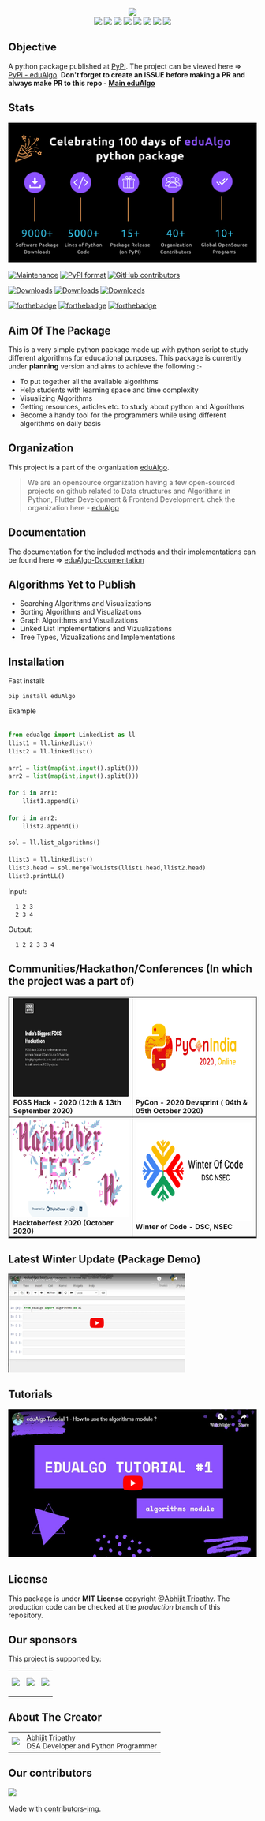 <p align = "center">
<img src ="https://edualgo.github.io/documentation/assets/images/eduAlgo.png" height = "200"><br>
<img src="https://img.shields.io/github/license/Abhijit2505/eduAlgo?style=for-the-badge">&nbsp;<img src ="https://img.shields.io/github/languages/code-size/Abhijit2505/eduAlgo?style=for-the-badge">&nbsp;<img src = "https://img.shields.io/github/contributors/Abhijit2505/eduAlgo?style=for-the-badge">&nbsp;<img src ="https://img.shields.io/github/last-commit/Abhijit2505/eduAlgo?style=for-the-badge">&nbsp;<img src="https://img.shields.io/pypi/wheel/eduAlgo?style=for-the-badge">
<img src = "https://img.shields.io/pypi/status/eduAlgo?style=for-the-badge">&nbsp;<img src ="https://img.shields.io/pypi/v/eduAlgo?style=for-the-badge&logo=PyPi">&nbsp;<img src ="https://img.shields.io/github/release-date/Abhijit2505/eduAlgo?style=for-the-badge">
<p>

## Objective
A python package published at [PyPi](https://pypi.org/). The project can be viewed here => [PyPi - eduAlgo](https://pypi.org/project/eduAlgo/).
**Don't forget to create an ISSUE before making a PR and always make PR to this repo - [Main eduAlgo](https://github.com/Abhijit2505/eduAlgo)**

## Stats

<img src="https://github.com/Abhijit2505/eduAlgo/blob/master/assets/eduAlgo-def.png">

[![Maintenance](https://img.shields.io/badge/Maintained%3F-yes-green.svg)](https://github.com/Abhijit2505/eduAlgo/graphs/commit-activity)
[![PyPI format](https://img.shields.io/pypi/format/eduAlgo.svg)](https://pypi.python.org/pypi/eduAlgo/)
[![GitHub contributors](https://img.shields.io/github/contributors/Abhijit2505/eduAlgo.svg)](https://GitHub.com/Abhijit2505/eduAlgo/graphs/contributors/)
                
                
[![Downloads](https://static.pepy.tech/personalized-badge/edualgo?period=total&units=international_system&left_color=black&right_color=orange&left_text=Downloads)](https://pepy.tech/project/edualgo)
[![Downloads](https://static.pepy.tech/personalized-badge/edualgo?period=month&units=international_system&left_color=black&right_color=orange&left_text=Downloads)](https://pepy.tech/project/edualgo)
[![Downloads](https://static.pepy.tech/personalized-badge/edualgo?period=week&units=international_system&left_color=black&right_color=orange&left_text=Downloads)](https://pepy.tech/project/edualgo)

[![forthebadge](https://forthebadge.com/images/badges/built-with-love.svg)](https://forthebadge.com)   [![forthebadge](https://forthebadge.com/images/badges/built-by-developers.svg)](https://forthebadge.com) [![forthebadge](https://forthebadge.com/images/badges/made-with-python.svg)](https://forthebadge.com)

## Aim Of The Package

This is a very simple python package made up with python script to study different algorithms for educational purposes. This package is currently under **planning** version and aims to achieve the following :-

* To put together all the available algorithms
* Help students with learning space and time complexity
* Visualizing Algorithms
* Getting resources, articles etc. to study about python and Algorithms
* Become a handy tool for the programmers while using different algorithms on daily basis

## Organization

This project is a part of the organization <a href="https://edualgo.github.io/organization/">eduAlgo</a>.

> We are an opensource organization having a few open-sourced projects on github related to Data structures and Algorithms in Python, Flutter Development & Frontend Development.
chek the organization here - <a href="https://github.com/eduAlgo">eduAlgo</a>

## Documentation
The documentation for the included methods and their implementations can be found here => <a href = "https://edualgo.github.io/documentation/index.html">eduAlgo-Documentation</a>

## Algorithms Yet to Publish

* Searching Algorithms and Visualizations
* Sorting Algorithms and Visualizations
* Graph Algorithms and Visualizations
* Linked List Implementations and Vizualizations
* Tree Types, Vizualizations and Implementations

## Installation

Fast install:

    pip install eduAlgo

Example

```python

from edualgo import LinkedList as ll
llist1 = ll.linkedlist()
llist2 = ll.linkedlist()

arr1 = list(map(int,input().split()))
arr2 = list(map(int,input().split()))

for i in arr1:
    llist1.append(i)

for i in arr2:
    llist2.append(i)

sol = ll.list_algorithms()

llist3 = ll.linkedlist()
llist3.head = sol.mergeTwoLists(llist1.head,llist2.head)
llist3.printLL()
```
Input:

      1 2 3
      2 3 4

Output:

      1 2 2 3 3 4

## Communities/Hackathon/Conferences (In which the project was a part of)

<table border="2">
  <tr>
    <td>
      <img src = "https://github.com/Abhijit2505/eduAlgo/blob/master/assets/Foss%20Hack%202020.JPG" height="200"><br>
      <b>FOSS Hack - 2020 (12th & 13th September 2020)<b>
    </td>
    <td>
      <img src = "https://github.com/Abhijit2505/eduAlgo/blob/master/assets/PyconIndia-Full-lite.png" height="200"><br>
      <b>PyCon - 2020 Devsprint ( 04th & 05th October 2020)<b>
        </td>
        </tr>
      <tr>
    <td>
      <img src = "https://github.com/Abhijit2505/eduAlgo/blob/master/assets/haccktoberfest.png" height="200"><br>
      <b>Hacktoberfest 2020 (October 2020)</b>
    </td>
    <td>
      <img src = "https://github.com/Abhijit2505/eduAlgo/blob/master/assets/woc.png" height="200"><br>
      <b>Winter of Code - DSC, NSEC</b>
    </td>
  </tr>
  
  </table>


## Latest Winter Update (Package Demo)

<a href = "https://www.youtube.com/embed/ly_GYSBGL2g"><img src = "https://github.com/Abhijit2505/eduAlgo/blob/master/assets/winterupdate.PNG" height = "200"></a>

## Tutorials

<a href = "https://www.youtube.com/embed/XlOx62W4Nxg"><img src = "https://github.com/Abhijit2505/eduAlgo/blob/master/assets/tutorial1.PNG" height = "300"></a>


## License

This package is under **MIT License** copyright @<a href = "https://github.com/Abhijit2505">Abhijit Tripathy</a>. The production code can be checked at the *production* branch of this repository.

## Our sponsors

<table>
  <p>This project is supported by:</p>
  <tr>
    <td>
<p>
  <a href="https://www.digitalocean.com/">
    <img src="https://opensource.nyc3.cdn.digitaloceanspaces.com/attribution/assets/SVG/DO_Logo_horizontal_blue.svg" width="201px">
  </a>
</p>
    </td>
    <td>
      <p>
  <a href="https://www.discourse.org/">
    <img src="https://d11a6trkgmumsb.cloudfront.net/original/3X/1/0/101f03af29f12ea30e1226eb96a02c3ed2f6d2ef.png" width="201px">
  </a>
</p>
    </td>
    <td>
      <p>
  <a href="https://balsamiq.com/">
    <img src="https://balsamiq.com/assets/company/brandassets/balsamiq-logo-screen.png" width="201px">
  </a>
</p>
    </td>
  </tr>
  </table>

## About The Creator

<table>
    <tr>
        <td>
            <img src = "https://avatars.githubusercontent.com/u/52751963?s=460&u=60168fa0f71cca5b1d3d2e1ee11c47cbda8662c3&v=4" height = "100">
        </td>
            <td>
                <a href="https://github.com/Abhijit2505">Abhijit Tripathy</a></br>
    DSA Developer and Python Programmer
        </td>
        </tr>
    </table>

## Our contributors

<a href="https://github.com/Abhijit2505/edualgo/graphs/contributors">
  <img src="https://contrib.rocks/image?repo=Abhijit2505/edualgo" />
</a>

Made with [contributors-img](https://contrib.rocks).
